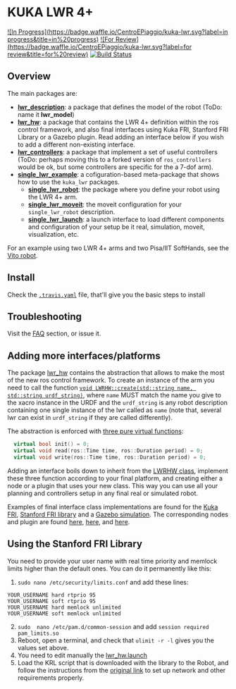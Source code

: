 # KUKA LWR 4+

[![In Progress](https://badge.waffle.io/CentroEPiaggio/kuka-lwr.svg?label=in progress&title=in%20progress)](http://waffle.io/CentroEPiaggio/kuka-lwr) [![For Review](https://badge.waffle.io/CentroEPiaggio/kuka-lwr.svg?label=for review&title=for%20review)](http://waffle.io/CentroEPiaggio/kuka-lwr) [![Build Status](https://travis-ci.org/CentroEPiaggio/kuka-lwr.svg)](https://travis-ci.org/CentroEPiaggio/kuka-lwr)

## Overview

The main packages are:
- [__lwr_description__](lwr_description): a package that defines the model of the robot (ToDo: name it __lwr_model__)
- [__lwr_hw__](lwr_hw): a package that contains the LWR 4+ definition within the ros control framework, and also final interfaces using Kuka FRI, Stanford FRI Library or a Gazebo plugin. Read adding an interface below if you wish to add a different non-existing interface. 
- [__lwr_controllers__](lwr_controllers): a package that implement a set of useful controllers (ToDo: perhaps moving this to a forked version of `ros_controllers` would be ok, but some controllers are specific for the a 7-dof arm).
- [__single_lwr_example__](single_lwr_example): a cofiguration-based meta-package that shows how to use the `kuka_lwr` packages.
	- [__single_lwr_robot__](single_lwr_example/single_lwr_robot): the package where you define your robot using the LWR 4+ arm.
	- [__single_lwr_moveit__](single_lwr_example/single_lwr_moveit): the moveit configuration for your `single_lwr_robot` description.
	- [__single_lwr_launch__](single_lwr_example/single_lwr_launch): a launch interface to load different components and configuration of your setup be it real, simulation, moveit, visualization, etc.

For an example using two LWR 4+ arms and two Pisa/IIT SoftHands, see the [Vito robot](https://github.com/CentroEPiaggio/vito-robot).

## Install

Check the [`.travis.yaml`](.travis.yml) file, that'll give you the basic steps to install

## Troubleshooting

Visit the [FAQ](https://github.com/CentroEPiaggio/kuka-lwr/labels/question) section, or issue it.

## Adding more interfaces/platforms

The package [lwr_hw](lwr_hw) contains the abstraction that allows to make the most of the new ros control framework. To create an instance of the arm you need to call the function [`void LWRHW::create(std::string name, std::string urdf_string)`](lwr_hw/include/lwr_hw/lwr_hw.h#L40), where `name` MUST match the name you give to the xacro instance in the URDF and the `urdf_string` is any robot description containing one single instance of the lwr called as `name` (note that, several lwr can exist in `urdf_string` if they are called differently).

The abstraction is enforced with [three pure virtual functions](lwr_hw/include/lwr_hw/lwr_hw.h#L61-L64):
``` c++
  virtual bool init() = 0;
  virtual void read(ros::Time time, ros::Duration period) = 0;
  virtual void write(ros::Time time, ros::Duration period) = 0;
```

Adding an interface boils down to inherit from the [LWRHW class](lwr_hw/include/lwr_hw/lwr_hw.h#L33), implement these three function according to your final platform, and creating either a node or a plugin that uses your new class. This way you can use all your planning and controllers setup in any final real or simulated robot.

Examples of final interface class implementations are found for the [Kuka FRI](lwr_hw/include/lwr_hw/lwr_hw_fri.hpp), [Stanford FRI library](lwr_hw/include/lwr_hw/lwr_hw_fril.hpp) and a [Gazebo simulation](lwr_hw/include/lwr_hw/lwr_hw_gazebo.hpp). The corresponding nodes and plugin are found [here](lwr_hw/src/lwr_hw_fri_node.cpp), [here](lwr_hw/src/lwr_hw_fril_node.cpp), and [here](lwr_hw/src/lwr_hw_gazebo_plugin.cpp).

## Using the Stanford FRI Library

You need to provide your user name with real time priority and memlock limits higher than the default ones. You can do it permanently like this:

1. `sudo nano /etc/security/limits.conf` and add these lines: 
```
YOUR_USERNAME hard rtprio 95
YOUR_USERNAME soft rtprio 95
YOUR_USERNAME hard memlock unlimited
YOUR_USERNAME soft memlock unlimited
```
2. `sudo  nano /etc/pam.d/common-session` and add `session required pam_limits.so`
3. Reboot, open a terminal, and check that `ulimit -r -l` gives you the values set above.
4. You need to edit manually the [lwr_hw.launch](lwr_hw/launch/lwr_hw.launch)
5. Load the KRL script that is downloaded with the library to the Robot, and follow the instructions from the [original link](http://cs.stanford.edu/people/tkr/fri/html/) to set up network and other requirements properly.
